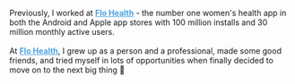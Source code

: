 Previously, I worked at **<a href="https://flo.health/" target="_blank" style="color:#4CA3DD">Flo Health</a>** - the number one women's health app in both the Android and Apple app stores with 100 million installs and 30 million monthly active users.<br /><br />
At **<a href="https://flo.health/" target="_blank" style="color:#4CA3DD">Flo Health</a>**, I grew up as a person and a professional, made some good friends, and tried myself in lots of opportunities when finally decided to move on to the next big thing 🚀 
